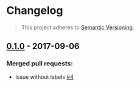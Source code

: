 # Changelog
> This project adheres to [Semantic Versioning](http://semver.org/).

## [0.1.0](https://github.com/nbish11/cl/releases/tag/0.1.0) - 2017-09-06
### Merged pull requests:
- Issue without labels [\#4](https://github.com/nbish11/cl/issues/4)

